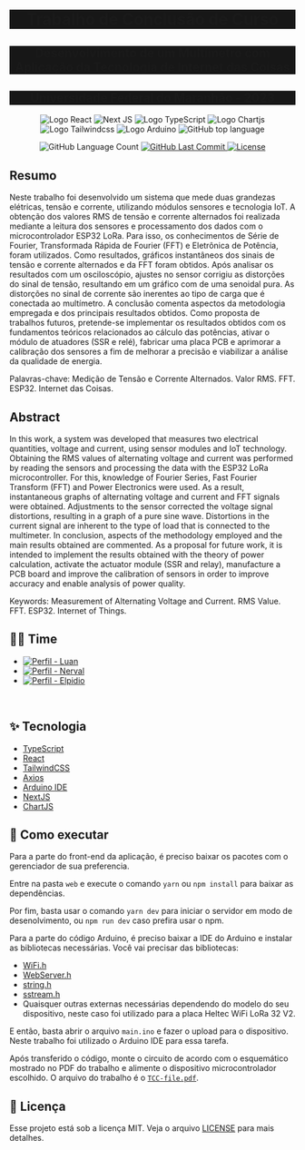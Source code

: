 <p align="center">
  <h1 align='center' style="background-color:#171717">Trabalho de Conclusão de Curso </h1>
  <h2 align='center' style="background-color:#171717">Desenvolvimento de um Multímetro com
Aplicação da Tecnologia de Internet das Coisas</h2>
  <h2 align='center' style="background-color:#171717">Universidade Federal do Maranhão - 2023</h2>
</p>

<p align="center">
<img src="https://img.shields.io/badge/React-20232A?style=for-the-badge&logo=react&logoColor=61DAFB" alt="Logo React">
<img src="https://img.shields.io/badge/Next-black?style=for-the-badge&logo=next.js&logoColor=white" alt="Next JS">
<img src="https://img.shields.io/badge/-TypeScript-2f74c3?style=for-the-badge&logo=typescript&logoColor=white" alt="Logo TypeScript" />
<img src="https://img.shields.io/badge/chart.js-F5788D.svg?style=for-the-badge&logo=chart.js&logoColor=white" alt="Logo Chartjs" />
<img src="https://img.shields.io/badge/Tailwind_CSS-38B2AC?style=for-the-badge&logo=tailwind-css&logoColor=white" alt="Logo Tailwindcss">
<img src="https://img.shields.io/badge/Arduino-00979D?style=for-the-badge&logo=Arduino&logoColor=white" alt="Logo Arduino">
<img alt="GitHub top language" src="https://img.shields.io/github/languages/top/luanc202/Projeto-TCC-BICT?color=orange&style=for-the-badge">
</p>

<p align="center">
<img alt="GitHub Language Count" src="https://img.shields.io/github/languages/count/luanc202/Projeto-TCC-BICT">
  <a href="https://github.com/luanc202/Projeto-TCC-BICT/commits/main">
      <img alt="GitHub Last Commit" src="https://img.shields.io/github/last-commit/luanc202/Projeto-TCC-BICT">
   </a>
  <a href="LICENSE"><img  src="https://img.shields.io/static/v1?label=License&message=MIT&color=F7DD43&labelColor=202024" alt="License"></a>
</p>

## Resumo

Neste trabalho foi desenvolvido um sistema que mede duas grandezas elétricas, tensão e corrente, utilizando módulos sensores e tecnologia IoT. A obtenção dos valores RMS de tensão e corrente alternados foi realizada mediante a leitura dos sensores e processamento dos dados com o microcontrolador ESP32 LoRa. Para isso, os conhecimentos de Série de Fourier, Transformada Rápida de Fourier (FFT) e Eletrônica de Potência, foram utilizados. Como resultados, gráficos instantâneos dos sinais de tensão e corrente alternados e da FFT foram obtidos. Após analisar os resultados com um osciloscópio, ajustes no sensor corrigiu as distorções do sinal de tensão, resultando em um gráfico com de uma senoidal pura. As distorções no sinal de corrente são inerentes ao tipo de carga que é conectada ao multímetro. A conclusão comenta aspectos da metodologia empregada e dos principais resultados obtidos. Como proposta de trabalhos futuros, pretende-se implementar os resultados obtidos com os fundamentos teóricos relacionados ao cálculo das potências, ativar o módulo de atuadores (SSR e relé), fabricar uma placa PCB e aprimorar a calibração dos sensores a fim de melhorar a precisão e viabilizar a análise da qualidade de energia.

Palavras-chave: Medição de Tensão e Corrente Alternados. Valor RMS. FFT. ESP32.
Internet das Coisas.

## Abstract

In this work, a system was developed that measures two electrical quantities, voltage and current, using sensor modules and IoT technology. Obtaining the RMS values of alternating voltage and current was performed by reading the sensors and processing the data with the ESP32 LoRa microcontroller. For this, knowledge of Fourier Series, Fast Fourier Transform (FFT) and Power Electronics were used. As a result, instantaneous graphs of alternating voltage and current and FFT signals were obtained. Adjustments to the sensor corrected the voltage signal distortions, resulting in a graph of a pure sine wave. Distortions in the current signal are inherent to the type of load that is connected to the multimeter. In conclusion, aspects of the methodology employed and the main results obtained are commented. As a proposal for future work, it is intended to implement the results obtained with the theory of power calculation, activate the actuator module (SSR and relay), manufacture a PCB board and improve the calibration of sensors in order to improve accuracy and enable analysis of power quality. 

Keywords: Measurement of Alternating Voltage and Current. RMS Value. FFT. ESP32. Internet of Things.


## 👨‍💻 Time

- [![Perfil - Luan](https://img.shields.io/badge/Perfil-Luan-2ea44f)](https://github.com/ClaufSS)
- [![Perfil - Nerval](https://img.shields.io/badge/Perfil-Nerval-2ea44f)](https://github.com/nervaljunior)
- [![Perfil - Elpidio](https://img.shields.io/badge/Perfil-Elpidio-2ea44f)]()
<br />

## ✨ Tecnologia

- [TypeScript](https://www.typescriptlang.org/)
- [React](https://reactjs.org/)
- [TailwindCSS](https://tailwindcss.com/)
- [Axios](https://axios-http.com/)
- [Arduino IDE](https://www.arduino.cc/en/software)
- [NextJS](https://nextjs.org/)
- [ChartJS](https://www.chartjs.org/)

## 🚀 Como executar

Para a parte do front-end da aplicação, é preciso baixar os pacotes com o gerenciador de sua preferencia.

Entre na pasta `web` e execute o comando `yarn` ou `npm install` para baixar as dependências.

Por fim, basta usar o comando `yarn dev` para iniciar o servidor em modo de desenolvimento, ou `npm run dev` caso prefira usar o npm.

Para a parte do código Arduino, é preciso baixar a IDE do Arduino e instalar as bibliotecas necessárias. Você vai precisar das bibliotecas:

- [WiFi.h](https://www.arduino.cc/en/Reference/WiFi)
- [WebServer.h](https://www.arduino.cc/en/Reference/WebServer)
- [string.h](https://www.arduino.cc/reference/en/language/variables/data-types/string/functions/)
- [sstream.h](https://www.arduino.cc/reference/en/language/variables/data-types/string/functions/stringstream/)
- Quaisquer outras externas necessárias dependendo do modelo do seu dispositivo, neste caso foi utilizado para a placa Heltec WiFi LoRa 32 V2.

E então, basta abrir o arquivo `main.ino` e fazer o upload para o dispositivo. Neste trabalho foi utilizado o Arduino IDE para essa tarefa.

Após transferido o código, monte o circuito de acordo com o esquemático mostrado no PDF do trabalho e alimente o dispositivo microcontrolador escolhido. O arquivo do trabalho é o [`TCC-file.pdf`](./TCC-file.pdf).

## 📝 Licença

Esse projeto está sob a licença MIT. Veja o arquivo [LICENSE](LICENSE) para mais detalhes.
